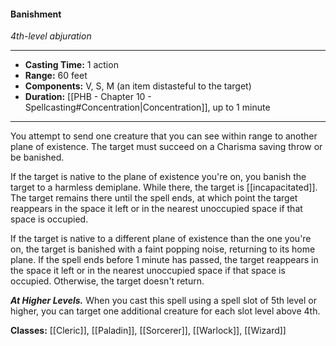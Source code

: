 #### Banishment
*4th-level abjuration*
___
- **Casting Time:** 1 action
- **Range:** 60 feet
- **Components:** V, S, M (an item distasteful to the target)
- **Duration:** [[PHB - Chapter 10 - Spellcasting#Concentration|Concentration]], up to 1 minute
---
You attempt to send one creature that you can see within range to another plane of existence. The target must succeed on a Charisma saving throw or be banished.

If the target is native to the plane of existence you're on, you banish the target to a harmless demiplane. While there, the target is [[incapacitated]]. The target remains there until the spell ends, at which point the target reappears in the space it left or in the nearest unoccupied space if that space is occupied.

If the target is native to a different plane of existence than the one you're on, the target is banished with a faint popping noise, returning to its home plane. If the spell ends before 1 minute has passed, the target reappears in the space it left or in the nearest unoccupied space if that space is occupied. Otherwise, the target doesn't return.

***At Higher Levels.*** When you cast this spell using a spell slot of 5th level or higher, you can target one additional creature for each slot level above 4th.

**Classes:** [[Cleric]], [[Paladin]], [[Sorcerer]], [[Warlock]], [[Wizard]]
